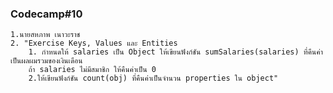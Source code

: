 ### Codecamp#10
    1.นายสหภาพ เนาวะราช
    2. "Exercise Keys, Values และ Entities
        1. กำหนดให้ salaries เป็น Object ให้เขียนฟังก์ชัน sumSalaries(salaries) ที่คืนค่าเป็นผลผมรวมของเงินเดือน 
        ถ้า salaries ไม่มีสมาชิก ให้คืนค่าเป็น 0
        2.ให้เขียนฟังก์ชัน count(obj) ที่คืนค่าเป็นจำนวน properties ใน object"